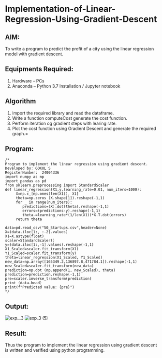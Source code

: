 # Implementation-of-Linear-Regression-Using-Gradient-Descent

## AIM:
To write a program to predict the profit of a city using the linear regression model with gradient descent.

## Equipments Required:
1. Hardware – PCs
2. Anaconda – Python 3.7 Installation / Jupyter notebook

## Algorithm
1. Import the required library and read the dataframe.
2. Write a function computeCost generate the cost function.
3. Perform iteration og gradient steps with learing rate.
4. Plot the cost function using Gradient Descent and generate the required graph.=

## Program:
```
/*
Program to implement the linear regression using gradient descent.
Developed by: GOKUL S
RegisterNumber:  24004336
import numpy as np
import pandas as pd
from sklearn.preprocessing import StandardScaler
def linear_regression(X1,y,learning_rate=0.01, num_iters=1000):
     X=np.c_[np.ones(len(X1)), X1]
     theta=np.zeros (X.shape[1]).reshape(-1,1)
     for _ in range(num_iters):
        predictions=(X).dot(theta).reshape(-1,1)
        errors=(predictions-y).reshape(-1,1)
        theta-=learning_rate*(1/len(X1))*X.T.dot(errors)
     return theta
    
data=pd.read_csv("50_Startups.csv",header=None)
X=(data.iloc[1:, :-2].values)
X1=X.astype(float)
scaler=StandardScaler()
y=(data.iloc[1:,-1].values).reshape(-1,1)
X1_Scaled=scaler.fit_transform(X1)
Y1_Scaled=scaler.fit_transform(y)
theta=linear_regression(X1_Scaled, Y1_Scaled)
new_data=np.array([165349.2,136897.8,471784.1]).reshape(-1,1)
new_Scaled=scaler.fit_transform(new_data)
prediction=np.dot (np.append(1, new_Scaled), theta)
prediction=prediction.reshape(-1,1)
pre=scaler.inverse_transform(prediction)
print (data.head)
print(f"Predicted value: {pre}")
*/
```

## Output:
![exp__3](https://github.com/user-attachments/assets/71acd374-fa9b-4643-bfa2-ae173fde4802)
![exp_3 (5)](https://github.com/user-attachments/assets/3bd3ba3f-46e8-46d1-bf74-b3c167fdfee1)




## Result:
Thus the program to implement the linear regression using gradient descent is written and verified using python programming.
